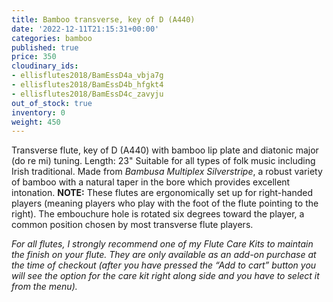 ```yaml
---
title: Bamboo transverse, key of D (A440)
date: '2022-12-11T21:15:31+00:00'
categories: bamboo
published: true
price: 350
cloudinary_ids:
- ellisflutes2018/BamEssD4a_vbja7g
- ellisflutes2018/BamEssD4b_hfgkt4
- ellisflutes2018/BamEssD4c_zavyju
out_of_stock: true
inventory: 0
weight: 450
---
```


Transverse flute, key of D  (A440) with bamboo lip plate and diatonic major (do re mi) tuning.  Length:  23"   Suitable for all types of folk music including Irish traditional.  Made from *Bambusa Multiplex Silverstripe*, a robust variety of bamboo with a natural taper in the bore which provides excellent intonation.  **NOTE:** These flutes are ergonomically set up for right-handed players (meaning players who play with the foot of the flute pointing to the right).  The embouchure hole is rotated six degrees toward the player, a common position chosen by most transverse flute players.  

*For all flutes, I strongly recommend one of my Flute Care Kits to maintain the finish on your flute. They are only available as an add-on purchase at the time of checkout (after you have pressed the “Add to cart” button you will see the option for the care kit right along side and you have to select it from the menu).*